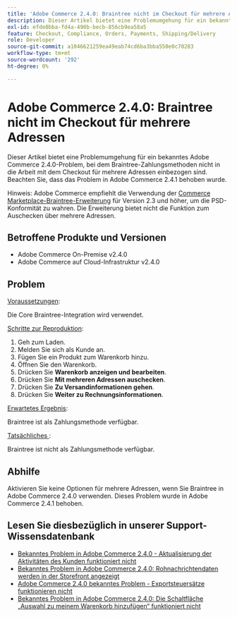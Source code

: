 ```yaml
---
title: 'Adobe Commerce 2.4.0: Braintree nicht im Checkout für mehrere Adressen'
description: Dieser Artikel bietet eine Problemumgehung für ein bekanntes Adobe Commerce 2.4.0-Problem, bei dem Braintree-Zahlungsmethoden nicht in die Arbeit mit dem Checkout für mehrere Adressen einbezogen sind. Beachten Sie, dass das Problem in Adobe Commerce 2.4.1 behoben wurde.
exl-id: efde0bba-fd4a-490b-becb-856cb9ea58a5
feature: Checkout, Compliance, Orders, Payments, Shipping/Delivery
role: Developer
source-git-commit: a1046621259ea49eab74cd6ba3bba550e0c70283
workflow-type: tm+mt
source-wordcount: '292'
ht-degree: 0%

---
```


# Adobe Commerce 2.4.0: Braintree nicht im Checkout für mehrere Adressen

Dieser Artikel bietet eine Problemumgehung für ein bekanntes Adobe Commerce 2.4.0-Problem, bei dem Braintree-Zahlungsmethoden nicht in die Arbeit mit dem Checkout für mehrere Adressen einbezogen sind. Beachten Sie, dass das Problem in Adobe Commerce 2.4.1 behoben wurde.

Hinweis: Adobe Commerce empfiehlt die Verwendung der [Commerce Marketplace-Braintree-Erweiterung](https://marketplace.magento.com/paypal-module-braintree.html) für Version 2.3 und höher, um die PSD-Konformität zu wahren. Die Erweiterung bietet nicht die Funktion zum Auschecken über mehrere Adressen.

## Betroffene Produkte und Versionen

* Adobe Commerce On-Premise v2.4.0
* Adobe Commerce auf Cloud-Infrastruktur v2.4.0

## Problem

<u>Voraussetzungen</u>:

Die Core Braintree-Integration wird verwendet.

<u>Schritte zur Reproduktion</u>:

1. Geh zum Laden.
1. Melden Sie sich als Kunde an.
1. Fügen Sie ein Produkt zum Warenkorb hinzu.
1. Öffnen Sie den Warenkorb.
1. Drücken Sie **Warenkorb anzeigen und bearbeiten**.
1. Drücken Sie **Mit mehreren Adressen auschecken**.
1. Drücken Sie **Zu Versandinformationen gehen**.
1. Drücken Sie **Weiter zu Rechnungsinformationen**.

<u>Erwartetes Ergebnis</u>:

Braintree ist als Zahlungsmethode verfügbar.

<u>Tatsächliches </u>:

Braintree ist nicht als Zahlungsmethode verfügbar.

## Abhilfe

Aktivieren Sie keine Optionen für mehrere Adressen, wenn Sie Braintree in Adobe Commerce 2.4.0 verwenden. Dieses Problem wurde in Adobe Commerce 2.4.1 behoben.

## Lesen Sie diesbezüglich in unserer Support-Wissensdatenbank

* [Bekanntes Problem in Adobe Commerce 2.4.0 - Aktualisierung der Aktivitäten des Kunden funktioniert nicht](/help/troubleshooting/miscellaneous/magento-2-4-0-refresh-on-customer-activities-does-not-work.md)
* [Bekanntes Problem in Adobe Commerce 2.4.0: Rohnachrichtendaten werden in der Storefront angezeigt](/help/troubleshooting/storefront/magento-2-4-0-issue-storefront-raw-message-data-display.md)
* [Adobe Commerce 2.4.0 bekanntes Problem - Exportsteuersätze funktionieren nicht](/help/troubleshooting/miscellaneous/magento-2-4-0-known-issue-export-tax-rates-does-not-work.md)
* [Bekanntes Problem in Adobe Commerce 2.4.0: Die Schaltfläche „Auswahl zu meinem Warenkorb hinzufügen“ funktioniert nicht](/help/troubleshooting/miscellaneous/magento-2-4-0-add-selections-to-my-cart-does-not-work.md)

